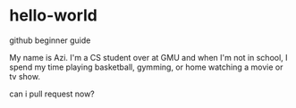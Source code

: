 # hello-world
github beginner guide

My name is Azi.
I'm a CS student over at GMU and when I'm not in school, I spend my time playing basketball, gymming, or 
home watching a movie or tv show.

can i pull request now?
